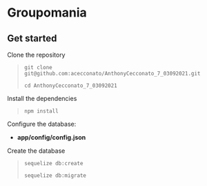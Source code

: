 # Groupomania

## Get started

Clone the repository

> `git clone git@github.com:acecconato/AnthonyCecconato_7_03092021.git`
> 
> `cd AnthonyCecconato_7_03092021`

Install the dependencies

> `npm install`

Configure the database: 
- **app/config/config.json**

Create the database

> `sequelize db:create`
> 
> `sequelize db:migrate`
